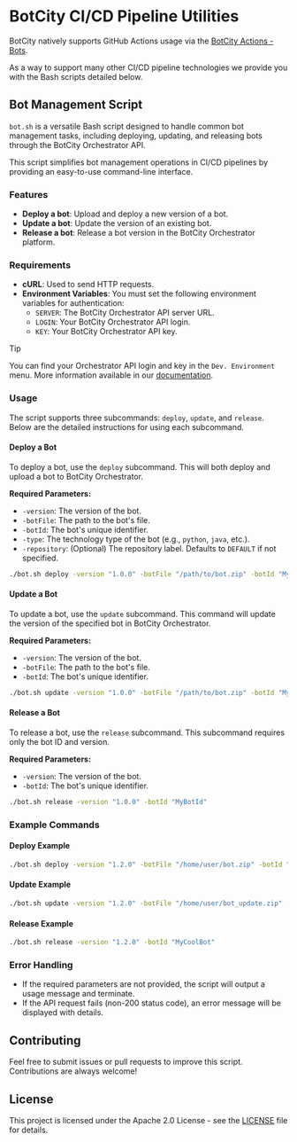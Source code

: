 # BotCity CI/CD Pipeline Utilities

BotCity natively supports GitHub Actions usage via the [BotCity Actions - Bots](https://github.com/marketplace/actions/botcity-actions-bots).

As a way to support many other CI/CD pipeline technologies we provide you with the Bash scripts detailed below.

## Bot Management Script

`bot.sh` is a versatile Bash script designed to handle common bot management tasks, including deploying, updating, and releasing bots through the BotCity Orchestrator API.

This script simplifies bot management operations in CI/CD pipelines by providing an easy-to-use command-line interface.

### Features

- **Deploy a bot**: Upload and deploy a new version of a bot.
- **Update a bot**: Update the version of an existing bot.
- **Release a bot**: Release a bot version in the BotCity Orchestrator platform.

### Requirements

- **cURL**: Used to send HTTP requests.
- **Environment Variables**: You must set the following environment variables for authentication:
  - `SERVER`: The BotCity Orchestrator API server URL.
  - `LOGIN`: Your BotCity Orchestrator API login.
  - `KEY`: Your BotCity Orchestrator API key.

> [!TIP]
> You can find your Orchestrator API login and key in the `Dev. Environment` menu.
> More information available in our [documentation](https://documentation.botcity.dev/maestro/features/dev-environment/).

### Usage

The script supports three subcommands: `deploy`, `update`, and `release`. Below are the detailed instructions for using each subcommand.

#### Deploy a Bot

To deploy a bot, use the `deploy` subcommand. This will both deploy and upload a bot to BotCity Orchestrator.

**Required Parameters:**

- `-version`: The version of the bot.
- `-botFile`: The path to the bot's file.
- `-botId`: The bot's unique identifier.
- `-type`: The technology type of the bot (e.g., `python`, `java`, etc.).
- `-repository`: (Optional) The repository label. Defaults to `DEFAULT` if not specified.

```bash
./bot.sh deploy -version "1.0.0" -botFile "/path/to/bot.zip" -botId "MyBotId" -type "python" -repository "DEFAULT"
```

#### Update a Bot

To update a bot, use the `update` subcommand. This command will update the version of the specified bot in BotCity Orchestrator.

**Required Parameters:**

- `-version`: The version of the bot.
- `-botFile`: The path to the bot's file.
- `-botId`: The bot's unique identifier.

```bash
./bot.sh update -version "1.0.0" -botFile "/path/to/bot.zip" -botId "MyBotId"
```

#### Release a Bot

To release a bot, use the `release` subcommand. This subcommand requires only the bot ID and version.

**Required Parameters:**

- `-version`: The version of the bot.
- `-botId`: The bot's unique identifier.

```bash
./bot.sh release -version "1.0.0" -botId "MyBotId"
```

### Example Commands

#### Deploy Example

```bash
./bot.sh deploy -version "1.2.0" -botFile "/home/user/bot.zip" -botId "MyCoolBot" -type "python" -repository "ProductionRepo"
```

#### Update Example

```bash
./bot.sh update -version "1.2.0" -botFile "/home/user/bot_update.zip" -botId "MyCoolBot"
```

#### Release Example

```bash
./bot.sh release -version "1.2.0" -botId "MyCoolBot"
```

### Error Handling

- If the required parameters are not provided, the script will output a usage message and terminate.
- If the API request fails (non-200 status code), an error message will be displayed with details.

## Contributing

Feel free to submit issues or pull requests to improve this script. Contributions are always welcome!

## License

This project is licensed under the Apache 2.0 License - see the [LICENSE](LICENSE) file for details.
